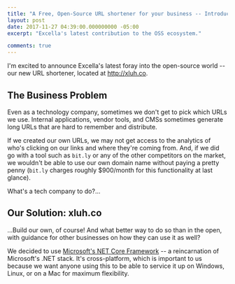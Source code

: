 ```yaml
---
title: "A Free, Open-Source URL shortener for your business -- Introducing xluhco!"
layout: post
date: 2017-11-27 04:39:00.000000000 -05:00
excerpt: "Excella's latest contribution to the OSS ecosystem."

comments: true
---
```


I'm excited to announce Excella's latest foray into the open-source world -- our new URL shortener, located at <http://xluh.co>.

## The Business Problem

Even as a technology company, sometimes we don't get to pick which URLs we use. Internal applications, vendor tools, and CMSs sometimes generate long URLs that are hard to remember and distribute.

If we created our own URLs, we may not get access to the analytics of who's clicking on our links and where they're coming from. And, if we did go with a tool such as `bit.ly` or any of the other competitors on the market, we wouldn't be able to use our own domain name without paying a pretty penny (`bit.ly` charges roughly $900/month for this functionality at last glance).

What's a tech company to do?...

## Our Solution: xluh.co

...Build our own, of course! And what better way to do so than in the open, with guidance for other businesses on how they can use it as well?

We decided to use [Microsoft's NET Core Framework](TODO) -- a reincarnation of Microsoft's .NET stack. It's cross-platform, which is important to us because we want anyone using this to be able to service it up on Windows, Linux, or on a Mac for maximum flexibility.
